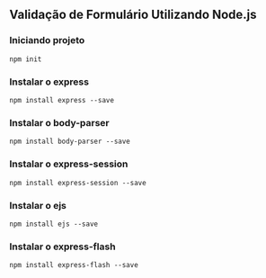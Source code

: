## Validação de Formulário Utilizando Node.js

### Iniciando projeto
```
npm init
```

### Instalar o express
```
npm install express --save
```

### Instalar o body-parser
```
npm install body-parser --save
```

### Instalar o express-session
```
npm install express-session --save
```

### Instalar o ejs
```
npm install ejs --save
```

### Instalar o express-flash
```
npm install express-flash --save
```